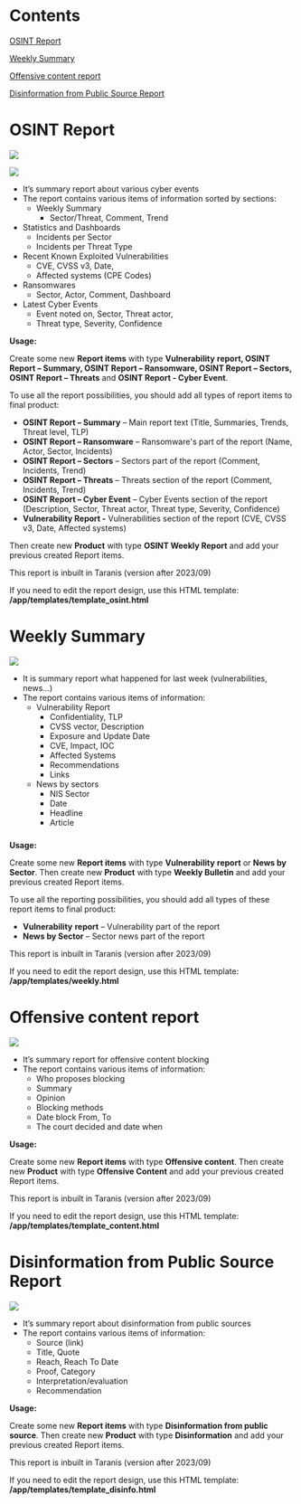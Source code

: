 ﻿
# Contents
[OSINT Report](#_toc1)

[Weekly Summary](#_toc2)

[Offensive content report](#_toc3)

[Disinformation from Public Source Report](#_toc4)


# <a name="_toc1"></a>OSINT Report

![](img/reports_001.png)

![](img/reports_002.png)

- It’s summary report about various cyber events
- The report contains various items of information sorted by sections:
  - Weekly Summary
    - Sector/Threat, Comment, Trend
- Statistics and Dashboards
  - Incidents per Sector
  - Incidents per Threat Type
- Recent Known Exploited Vulnerabilities
  - CVE, CVSS v3, Date,
  - Affected systems (CPE Codes)
- Ransomwares
  - Sector, Actor, Comment, Dashboard
- Latest Cyber Events
  - Event noted on, Sector, Threat actor,
  - Threat type, Severity, Confidence

**Usage:**

Create some new **Report items** with type **Vulnerability** **report, OSINT Report – Summary, OSINT Report – Ransomware, OSINT Report – Sectors, OSINT Report – Threats** and **OSINT Report - Cyber Event**.

To use all the report possibilities, you should add all types of report items to final product:

- **OSINT Report – Summary** – Main report text (Title, Summaries, Trends, Threat level, TLP)
- **OSINT Report – Ransomware** – Ransomware's part of the report (Name, Actor, Sector, Incidents)
- **OSINT Report – Sectors** – Sectors part of the report (Comment, Incidents, Trend)
- **OSINT Report – Threats** – Threats section of the report (Comment, Incidents, Trend)
- **OSINT Report – Cyber Event** – Cyber Events section of the report (Description, Sector, Threat actor, Threat type, Severity, Confidence)
- **Vulnerability Report -** Vulnerabilities section of the report (CVE, CVSS v3, Date, Affected systems)

Then create new **Product** with type **OSINT Weekly Report** and add your previous created Report items.

This report is inbuilt in Taranis (version after 2023/09)

If you need to edit the report design, use this HTML template: **/app/templates/template\_osint.html**

# <a name="_toc2"></a>Weekly Summary

![](img/reports_003.png)

- It is summary report what happened for last week (vulnerabilities, news...)
- The report contains various items of information: 
  - Vulnerability Report
    - Confidentiality, TLP
    - CVSS vector, Description
    - Exposure and Update Date
    - CVE, Impact, IOC
    - Affected Systems
    - Recommendations
    - Links
  - News by sectors
    - NIS Sector
    - Date
    - Headline
    - Article
###
**Usage:**

Create some new **Report items** with type **Vulnerability** **report** or **News by Sector**. Then create new **Product** with type **Weekly Bulletin** and add your previous created Report items. 

To use all the reporting possibilities, you should add all types of these report items to final product:

- **Vulnerability** **report** – Vulnerability part of the report
- **News by Sector** – Sector news part of the report

This report is inbuilt in Taranis (version after 2023/09)

If you need to edit the report design, use this HTML template: **/app/templates/weekly.html**

# <a name="_toc3"></a>Offensive content report

![](img/reports_004.png)

- It’s summary report for offensive content blocking
- The report contains various items of information: 
  - Who proposes blocking
  - Summary
  - Opinion
  - Blocking methods
  - Date block From, To
  - The court decided and date when

**Usage:**

Create some new **Report items** with type **Offensive content**. Then create new **Product** with type **Offensive Content** and add your previous created Report items.

This report is inbuilt in Taranis (version after 2023/09)

If you need to edit the report design, use this HTML template: **/app/templates/template\_content.html**

# <a name="_toc4"></a>Disinformation from Public Source Report

![](img/reports_005.png)

- It’s summary report about disinformation from public sources
- The report contains various items of information: 
  - Source (link)
  - Title, Quote
  - Reach, Reach To Date
  - Proof, Category
  - Interpretation/evaluation
  - Recommendation

**Usage:**

Create some new **Report items** with type **Disinformation from public source**. Then create new **Product** with type **Disinformation** and add your previous created Report items.

This report is inbuilt in Taranis (version after 2023/09)

If you need to edit the report design, use this HTML template: **/app/templates/template\_disinfo.html**



